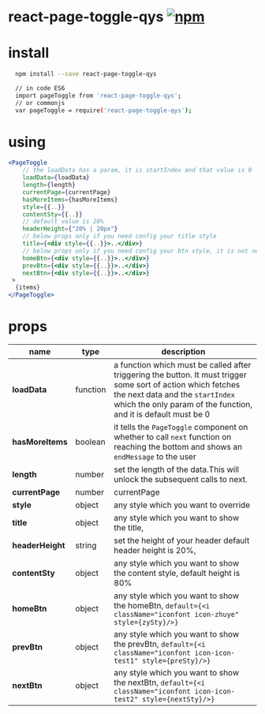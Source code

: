 # react-page-toggle-qys [![npm](https://img.shields.io/npm/v/react-infinite-scroll-component.svg?style=flat-square)](https://www.npmjs.com/package/react-page-toggle-qys)



# install
```bash
  npm install --save react-page-toggle-qys

  // in code ES6
  import pageToggle from 'react-page-toggle-qys';
  // or commonjs
  var pageToggle = require('react-page-toggle-qys');
```

# using

```jsx
<PageToggle
    // the loadData has a param, it is startIndex and that value is 0
    loadData={loadData}
    length={length}
    currentPage={currentPage}
    hasMoreItems={hasMoreItems}
    style={{..}} 
    contentSty={{..}} 
    // default value is 20%
    headerHeight={"20% | 20px"} 
    // below props only if you need config your title style
    title={<div style={{..}}>..</div>}
    // below props only if you need config your btn style, it is not necessary, it has default style
    homeBtn={<div style={{..}}>..</div>}
    prevBtn={<div style={{..}}>..</div>}
    nextBtn={<div style={{..}}>..</div>}
 >
  {items}
</PageToggle>
```

# props
name | type | description
-----|------|------------
**loadData** | function | a function which must be called after triggering the button. It must trigger some sort of action which fetches the next data and the `startIndex` which the only param of the function, and it is default must be 0
**hasMoreItems** | boolean | it tells the `PageToggle` component on whether to call `next` function on reaching the bottom and shows an `endMessage` to the user
**length** | number | set the length of the data.This will unlock the subsequent calls to next.
**currentPage** | number | currentPage
**style** | object | any style which you want to override
**title** | object | any style which you want to show the title, 
**headerHeight** | string | set the height of your header default header height is 20%,
**contentSty** | object | any style which you want to show the content style, default height is 80% 
**homeBtn** | object | any style which you want to show the homeBtn, `default={<i className="iconfont icon-zhuye" style={zySty}/>}`
**prevBtn** | object | any style which you want to show the prevBtn, `default={<i className="iconfont icon-icon-test1" style={preSty}/>}`
**nextBtn** | object | any style which you want to show the nextBtn, `default={<i className="iconfont icon-icon-test2" style={nextSty}/>}`
